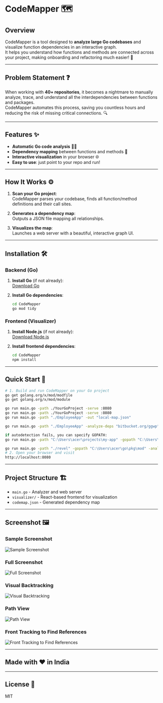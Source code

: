 # CodeMapper 🗺️

## Overview

CodeMapper is a tool designed to **analyze large Go codebases** and visualize function dependencies in an interactive graph.  
It helps you understand how functions and methods are connected across your project, making onboarding and refactoring much easier! 🚀

---

## Problem Statement ❓

When working with **40+ repositories**, it becomes a nightmare to manually analyze, trace, and understand all the interdependencies between functions and packages.  
CodeMapper automates this process, saving you countless hours and reducing the risk of missing critical connections. 🔍

---

## Features ✨

- **Automatic Go code analysis** 🧑‍💻
- **Dependency mapping** between functions and methods 🔗
- **Interactive visualization** in your browser 🌐
- **Easy to use**: just point to your repo and run!

---

## How It Works ⚙️

1. **Scan your Go project**:  
   CodeMapper parses your codebase, finds all function/method definitions and their call sites.

2. **Generates a dependency map**:  
   Outputs a JSON file mapping all relationships.

3. **Visualizes the map**:  
   Launches a web server with a beautiful, interactive graph UI.

---

## Installation 🛠️

### Backend (Go)

1. **Install Go** (if not already):  
   [Download Go](https://go.dev/dl/)

2. **Install Go dependencies**:  
   ```bash
   cd CodeMapper
   go mod tidy
   ```

### Frontend (Visualizer)

1. **Install Node.js** (if not already):  
   [Download Node.js](https://nodejs.org/)

2. **Install frontend dependencies**:  
   ```bash
   cd CodeMapper
   npm install
   ```

---

## Quick Start 🚦

```bash
# 1. Build and run CodeMapper on your Go project
go get golang.org/x/mod/modfile
go get golang.org/x/mod/module

go run main.go -path ./YourGoProject -serve :8080
go run main.go -path ./YourGoProject -serve :8080
go run main.go -path "./EmployeeApp" -out "local-map.json"

go run main.go -path "./EmployeeApp" -analyze-deps "bitbucket.org/ggwp" -out "full-codemap.json" -serve ":8080" -skip "ent,generated"

if autodetection fails, you can specify GOPATH:
go run main.go -path "C:\Users\acer\projects\my-app" -gopath "C:\Users\acer\go\pkg\mod" -analyze-deps "bitbucket.org/ggwp" -out "full-codemap.json"

go run main.go -path "./revel" -gopath "C:\Users\acer\go\pkg\mod" -analyze-deps "bitbucket.org/ggwp" -out "full-codemap.json" -serve ":8080"
# 2. Open your browser and visit
http://localhost:8080
```

---

## Project Structure 🏗️

- `main.go` - Analyzer and web server
- `visualizer/` - React-based frontend for visualization
- `codemap.json` - Generated dependency map

---
## Screenshot 🖼️

### Sample Screenshot
![Sample Screenshot](https://github.com/chinmay-sawant/CodeMapper/blob/master/screenshot/image1.png)

### Full Screenshot
![Full Screenshot](https://github.com/chinmay-sawant/CodeMapper/blob/master/screenshot/image2.png)
### Visual Backtracking
![Visual Backtracking](https://github.com/chinmay-sawant/CodeMapper/blob/master/screenshot/image3.png)
### Path View  
![Path View](https://github.com/chinmay-sawant/CodeMapper/blob/master/screenshot/image4.png)
### Front Tracking to Find References
![Front Tracking to Find References](https://github.com/chinmay-sawant/CodeMapper/blob/master/screenshot/image5.png)

---
## Made with ❤️ in India
---
## License 📄

MIT